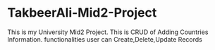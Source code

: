 # TakbeerAli-Mid2-Project
This is my University Mid2 Project. 
This is CRUD of Adding Countries Information.
functionalities user can Create,Delete,Update Records
